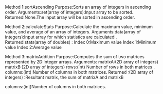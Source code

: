 Method 1:sortAscending
Purpose:Sorts an array of integers in ascending order.
Arguments:set(array of integers):Input array to be sorted.
Returned:None.The input array will be sorted in ascending order. 

Method 2:calculateStats
Purpose:Calculate the maximum value, minimum value, and average of an array of integers. 
Arguments:data(array of integers):Input array for which statistics are calculated .
Returned:stats(array of doubles) :
    Index 0:Maximum value
    Index 1:Minimum value
    Index 2:Average value

Method 3:matrixAddition
Purpose:Computes the sum of two matrices represented by 2D integer arrays. 
Arguments:
matrixA:(2D array of integers) 
matrixB:(2D array of integers) 
rows:(int) Number of rows in both matrices .
columns:(int) Number of columns in both matrices. 
Returned :(2D array of integers) :Resultant matrix, the sum of matrixA and matrixB


columns:(int)Number of columns in both matrices. 
